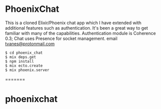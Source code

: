 # PhoenixChat
This is a cloned Elixir/Phoenix chat app which I have extended with additional features such as authentication. 
It's been a great way to get familiar with many of the capabilities.
Authentication module is Coherence 0.3; Chat uses Presence for socket management.
email tvanes@protonmail.com

```
$ cd phoenix_chat
$ mix deps.get
$ npm install
$ mix ecto.create
$ mix phoenix.server
```
=======
# phoenixchat
